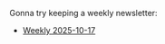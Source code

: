 Gonna try keeping a weekly newsletter:

- [Weekly 2025-10-17](./newsletters/newsletter_2025-10-17.html)

